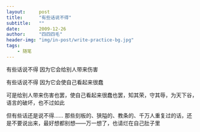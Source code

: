 ```yaml
---
layout:     post
title:      "有些话说不得"
subtitle:   ""
date:       2009-12-26
author:     "四四四毛"
header-img: "img/in-post/write-practice-bg.jpg"
tags:
    - 随笔
---
```




有些话说不得
因为它会给别人带来伤害

有些话说不得
因为它会使自己看起来很蠢

可是给别人带来伤害也罢，使自己看起来很蠢也罢，知其荣，守其辱，为天下谷，语言的破坏，也不过如此

但有些话还是说不得……
那些刻板的、狭隘的、教条的、千万人重复过的话，还是不要说出来，最好想都别想——万一想了，也请烂在自己肚子里